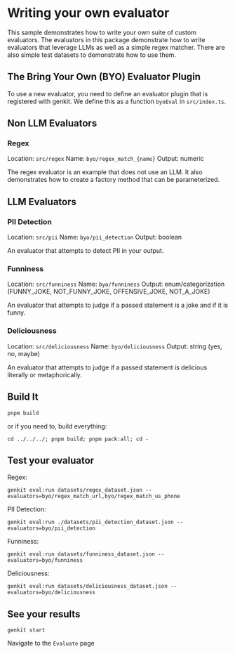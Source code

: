 # Writing your own evaluator

This sample demonstrates how to write your own suite of custom evaluators. The evaluators in this package demonstrate how to write evaluators that leverage LLMs as well as a simple regex matcher. There are also simple test datasets to demonstrate how to use them.

## The Bring Your Own (BYO) Evaluator Plugin

To use a new evaluator, you need to define an evaluator plugin that is registered with genkit. We define this as a function `byoEval` in `src/index.ts`.

## Non LLM Evaluators

### Regex

Location: `src/regex`
Name: `byo/regex_match_{name}`
Output: numeric

The regex evaluator is an example that does not use an LLM. It also demonstrates how to create a factory method that can be parameterized.

## LLM Evaluators

### PII Detection

Location: `src/pii`
Name: `byo/pii_detection`
Output: boolean

An evaluator that attempts to detect PII in your output.

### Funniness

Location: `src/funniness`
Name: `byo/funniness`
Output: enum/categorization (FUNNY_JOKE, NOT_FUNNY_JOKE, OFFENSIVE_JOKE, NOT_A_JOKE)

An evaluator that attempts to judge if a passed statement is a joke and if it is funny.

### Deliciousness

Location: `src/deliciousness`
Name: `byo/deliciousness`
Output: string (yes, no, maybe)

An evaluator that attempts to judge if a passed statement is delicious literally or metaphorically.

## Build It

```
pnpm build
```

or if you need to, build everything:

```
cd ../../../; pnpm build; pnpm pack:all; cd -
```

## Test your evaluator

Regex:

```
genkit eval:run datasets/regex_dataset.json --evaluators=byo/regex_match_url,byo/regex_match_us_phone
```

PII Detection:

```
genkit eval:run ./datasets/pii_detection_dataset.json --evaluators=byo/pii_detection
```

Funniness:

```
genkit eval:run datasets/funniness_dataset.json --evaluators=byo/funniness
```

Deliciousness:

```
genkit eval:run datasets/deliciousness_dataset.json --evaluators=byo/deliciousness
```

## See your results

```
genkit start
```

Navigate to the `Evaluate` page
